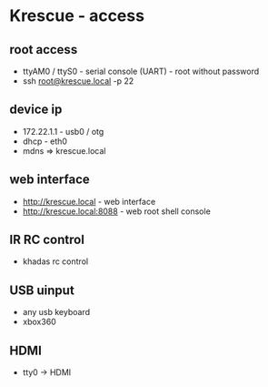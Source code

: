 # Krescue - access

## root access

+ ttyAM0 / ttyS0 - serial console (UART) - root without password
+ ssh root@krescue.local -p 22

## device ip

+ 172.22.1.1 - usb0 / otg
+ dhcp - eth0
+ mdns => krescue.local

## web interface

+ http://krescue.local		- web interface 
+ http://krescue.local:8088     - web root shell console

## IR RC control

+ khadas rc control

## USB uinput

+ any usb keyboard
+ xbox360

## HDMI

+ tty0 -> HDMI